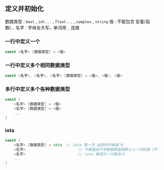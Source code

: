 ##  定义并初始化
数据类型 : `bool` , `int...` , `float...` , `complex` , `string` 
值 : 不能包含 变量/函数/...
名字 : 字母全大写，单词用 `_` 连接

###   一行中定义一个
```go
const <名字> [数据类型] = <值>	
```

###   一行中定义多个相同数据类型
```go
const <名字>, <名字>, <名字> [数据类型] = <值>, <值>, <值>
```

###   多行中定义多个各种数据类型
```go
const (
	<名字> [数据类型] = <值>
	<名字> [数据类型] = <值>
	...
)
```

###   iota 
```go
const (
	<名字> [数据类型] = iota	// iota 第一次 出现的时候是 0
	<名字>						// 不赋值且不写数据类型就默认上一行的值（不一定是iota）
	<名字>						// iota 每经过一行就会+1
	...
)
```
